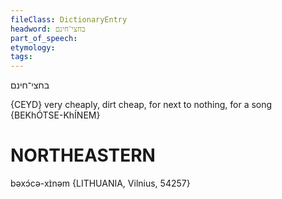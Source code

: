 ```yaml
---
fileClass: DictionaryEntry
headword: בחצי־חינם
part_of_speech: 
etymology: 
tags: 
---
```

בחצי־חינם

{CEYD}
very cheaply, dirt cheap, for next to nothing, for a song {BEKhÓTSE-KhÍNEM}

NORTHEASTERN
==============

bəxɔ́cə-xɪ̀nəm {LITHUANIA, Vilnius, 54257}